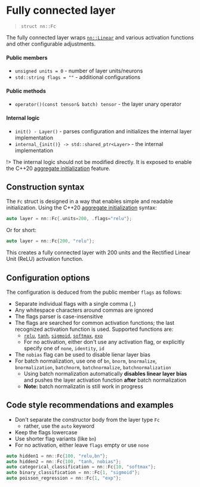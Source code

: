 # Fully connected layer
> `struct nn::Fc`

The fully connected layer wraps [`nn::Linear`](nn/layers/linear) and
various activation functions and other configurable adjustments.

#### Public members

- `unsigned units = 0` - number of layer units/neurons
- `std::string flags = ""` - additional configurations

#### Public methods

- `operator()(const tensor& batch) tensor` - the layer unary operator

#### Internal logic

- `init() - Layer()` -
  parses configuration and initializes the internal layer implementation
- `internal_{init()} -> std::shared_ptr<Layer>` -
  the internal implementation

!> The internal logic should not be modified directly. It is exposed
   to enable the C++20 [aggregate initialization](https://en.cppreference.com/w/cpp/language/aggregate_initialization)
   feature.

## Construction syntax

The `Fc` struct is designed in a way that enables simple and readable
initialization. Using the C++20 [aggregate initialization](https://en.cppreference.com/w/cpp/language/aggregate_initialization)
syntax:

```cpp
auto layer = nn::Fc{.units=200, .flags="relu"};
```

Or for short:

```cpp
auto layer = nn::Fc{200, "relu"};
```

This creates a fully connected layer with 200 units and the Rectified
Linear Unit (ReLU) activation function.

## Configuration options

The configuration is deduced from the public member `flags` as follows:

- Separate individual flags with a single comma (`,`)
- Any whitespace characters around commas are ignored
- The flags parser is case-insensitive
- The flags are searched for common activation functions; the last
  recognized activation function is used. Supported functions are:
  - [`relu`](nn/layers/relu), 
    [`tanh`](nn/layers/tanh),
    [`sigmoid`](nn/layers/sigmoid),
    [`softmax`](nn/layers/softmax), 
    [`exp`](nn/layers/exp)
  - For no activation, either don't use any activation flag,
    or explicitly specify one of `none`, `identity`, `id`
- The `nobias` flag can be used to disable lienar layer bias
- For batch normalization, use one of `bn`, `bnorm`, `bnormalize`,
  `bnormalization`, `batchnorm`, `batchnormalize`, `batchnormalization`
  - Using batch normalization automatically **disables linear layer bias**
    and pushes the layer activation function **after** batch normalization
  - **Note:** batch normalizatin is still work in progress

## Code style recommendations and examples

- Don't separate the constructor body from the layer type `Fc`
  - rather, use the `auto` keyword
- Keep the flags lowercase
- Use shorter flag variants (like `bn`)
- For no activation, either leave `flags` empty or use `none`


```cpp
auto hidden1 = nn::Fc{100, "relu,bn"};
auto hidden2 = nn::Fc{100, "tanh, nobias"};
auto categorical_classification = nn::Fc{10, "softmax"};
auto binary_classification = nn::Fc{1, "sigmoid"};
auto poisson_regression = nn::Fc{1, "exp"};
```
